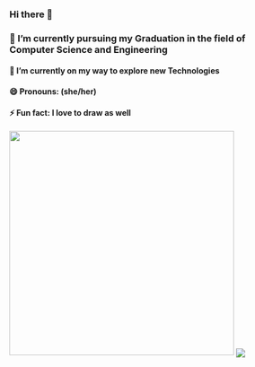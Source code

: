 ### Hi there 👋




###   🔭 I’m currently pursuing my Graduation in the field of Computer Science and Engineering
####  🌱 I’m currently on my way to explore new Technologies
####  😄 Pronouns: (she/her)
####  ⚡ Fun fact: I love to draw as well

<img src="https://github-readme-stats.vercel.app/api?username=MPragya-20&show_icons=true&theme=ADD_THEME_HERE" width="400">
<img align="center" src="https://github-readme-stats.vercel.app/api/top-langs/?username=MPragya-20&theme=cobalt" />


